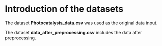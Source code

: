 ﻿# Introduction of the datasets

The dataset **Photocatalysis_data.csv** was used as the original data input.

The dataset **data_after_preprocessing.csv** includes the data after preprocessing.
